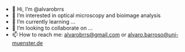 - 👋 Hi, I’m @alvarobrrs
- 👀 I’m interested in optical microscopy and bioimage analysis
- 🌱 I’m currently learning ...
- 💞️ I’m looking to collaborate on ...
- 📫 How to reach me: alvarobrrs@gmail.com or alvaro.barroso@uni-muenster.de

<!---
alvarobrrs/alvarobrrs is a ✨ special ✨ repository because its `README.md` (this file) appears on your GitHub profile.
You can click the Preview link to take a look at your changes.
--->
